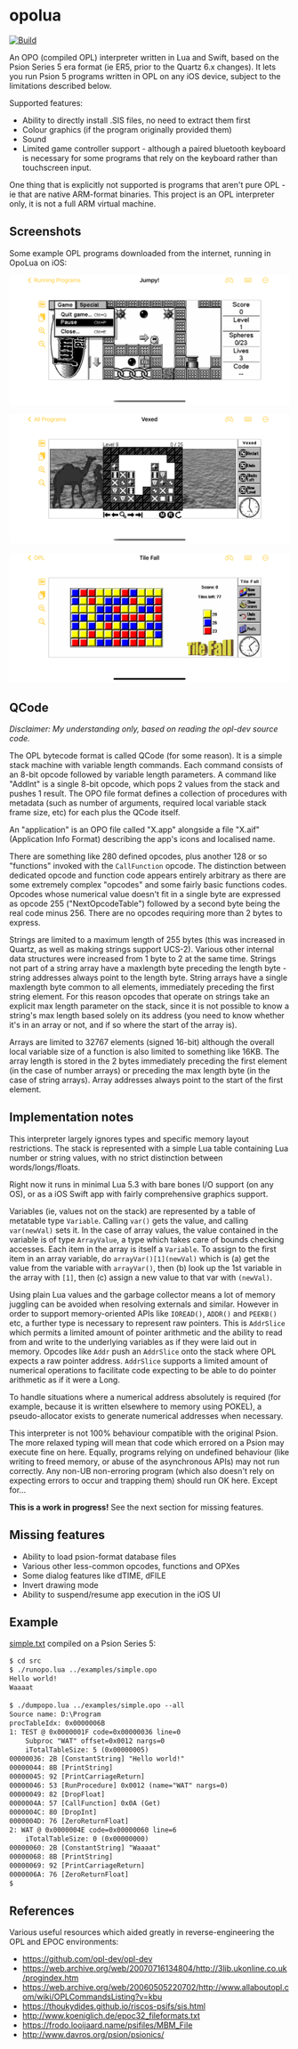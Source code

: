# opolua

[![Build](https://github.com/inseven/opolua/actions/workflows/build.yaml/badge.svg)](https://github.com/inseven/opolua/actions/workflows/build.yaml)

An OPO (compiled OPL) interpreter written in Lua and Swift, based on the Psion Series 5 era format (ie ER5, prior to the Quartz 6.x changes). It lets you run Psion 5 programs written in OPL on any iOS device, subject to the limitations described below.

Supported features:

* Ability to directly install .SIS files, no need to extract them first
* Colour graphics (if the program originally provided them)
* Sound
* Limited game controller support - although a paired bluetooth keyboard is necessary for some programs that rely on the keyboard rather than touchscreen input.

One thing that is explicitly not supported is programs that aren't pure OPL - ie that are native ARM-format binaries. This project is an OPL interpreter only, it is not a full ARM virtual machine.

## Screenshots

Some example OPL programs downloaded from the internet, running in OpoLua on iOS:

![Jumpy! Plus](screenshots/jumpy-plus.png)

![Vexed](screenshots/vexed.png)

![Tile Fall](screenshots/tile-fall.png)

## QCode

_Disclaimer: My understanding only, based on reading the opl-dev source code._

The OPL bytecode format is called QCode (for some reason). It is a simple stack machine with variable length commands. Each command consists of an 8-bit opcode followed by variable length parameters. A command like "AddInt" is a single 8-bit opcode, which pops 2 values from the stack and pushes 1 result. The OPO file format defines a collection of procedures with metadata (such as number of arguments, required local variable stack frame size, etc) for each plus the QCode itself.

An "application" is an OPO file called "X.app" alongside a file "X.aif" (Application Info Format) describing the app's icons and localised name.

There are something like 280 defined opcodes, plus another 128 or so "functions" invoked with the `CallFunction` opcode. The distinction between dedicated opcode and function code appears entirely arbitrary as there are some extremely complex "opcodes" and some fairly basic functions codes. Opcodes whose numerical value doesn't fit in a single byte are expressed as opcode 255 ("NextOpcodeTable") followed by a second byte being the real code minus 256. There are no opcodes requiring more than 2 bytes to express.

Strings are limited to a maximum length of 255 bytes (this was increased in Quartz, as well as making strings support UCS-2). Various other internal data structures were increased from 1 byte to 2 at the same time. Strings not part of a string array have a maxlength byte preceding the length byte - string addresses always point to the length byte. String arrays have a single maxlength byte common to all elements, immediately preceding the first string element. For this reason opcodes that operate on strings take an explicit max length parameter on the stack, since it is not possible to know a string's max length based solely on its address (you need to know whether it's in an array or not, and if so where the start of the array is).

Arrays are limited to 32767 elements (signed 16-bit) although the overall local variable size of a function is also limited to something like 16KB. The array length is stored in the 2 bytes immediately preceding the first element (in the case of number arrays) or preceding the max length byte (in the case of string arrays). Array addresses always point to the start of the first element.

## Implementation notes

This interpreter largely ignores types and specific memory layout restrictions. The stack is represented with a simple Lua table containing Lua number or string values, with no strict distinction between words/longs/floats.

Right now it runs in minimal Lua 5.3 with bare bones I/O support (on any OS), or as a iOS Swift app with fairly comprehensive graphics support.

Variables (ie, values not on the stack) are represented by a table of metatable type `Variable`. Calling `var()` gets the value, and calling `var(newVal)` sets it. In the case of array values, the value contained in the variable is of type `ArrayValue`, a type which takes care of bounds checking accesses. Each item in the array is itself a `Variable`. To assign to the first item in an array variable, do `arrayVar()[1](newVal)` which is (a) get the value from the variable with `arrayVar()`, then (b) look up the 1st variable in the array with `[1]`, then (c) assign a new value to that var with `(newVal)`.

Using plain Lua values and the garbage collector means a lot of memory juggling can be avoided when resolving externals and similar. However in order to support memory-oriented APIs like `IOREAD()`, `ADDR()` and `PEEKB()` etc, a further type is necessary to represent raw pointers. This is `AddrSlice` which permits a limited amount of pointer arithmetic and the ability to read from and write to the underlying variables as if they were laid out in memory. Opcodes like `Addr` push an `AddrSlice` onto the stack where OPL expects a raw pointer address. `AddrSlice` supports a limited amount of numerical operations to facilitate code expecting to be able to do pointer arithmetic as if it were a Long.

To handle situations where a numerical address absolutely is required (for example, because it is written elsewhere to memory using POKEL), a pseudo-allocator exists to generate numerical addresses when necessary.

This interpreter is not 100% behaviour compatible with the original Psion. The more relaxed typing will mean that code which errored on a Psion may execute fine on here. Equally, programs relying on undefined behaviour (like writing to freed memory, or abuse of the asynchronous APIs) may not run correctly. Any non-UB non-erroring program (which also doesn't rely on expecting errors to occur and trapping them) should run OK here. Except for...

**This is a work in progress!** See the next section for missing features.

## Missing features

* Ability to load psion-format database files
* Various other less-common opcodes, functions and OPXes
* Some dialog features like dTIME, dFILE
* Invert drawing mode
* Ability to suspend/resume app execution in the iOS UI

## Example

[simple.txt](examples/simple.txt) compiled on a Psion Series 5:

```
$ cd src
$ ./runopo.lua ../examples/simple.opo 
Hello world!
Waaaat

$ ./dumpopo.lua ../examples/simple.opo --all
Source name: D:\Program
procTableIdx: 0x0000006B
1: TEST @ 0x0000001F code=0x00000036 line=0
    Subproc "WAT" offset=0x0012 nargs=0
    iTotalTableSize: 5 (0x00000005)
00000036: 2B [ConstantString] "Hello world!"
00000044: 8B [PrintString] 
00000045: 92 [PrintCarriageReturn] 
00000046: 53 [RunProcedure] 0x0012 (name="WAT" nargs=0)
00000049: 82 [DropFloat] 
0000004A: 57 [CallFunction] 0x0A (Get)
0000004C: 80 [DropInt] 
0000004D: 76 [ZeroReturnFloat] 
2: WAT @ 0x0000004E code=0x00000060 line=6
    iTotalTableSize: 0 (0x00000000)
00000060: 2B [ConstantString] "Waaaat"
00000068: 8B [PrintString] 
00000069: 92 [PrintCarriageReturn] 
0000006A: 76 [ZeroReturnFloat] 
$
```

## References

Various useful resources which aided greatly in reverse-engineering the OPL and EPOC environments:

* https://github.com/opl-dev/opl-dev
* https://web.archive.org/web/20070716134804/http://3lib.ukonline.co.uk/progindex.htm
* https://web.archive.org/web/20060505220702/http://www.allaboutopl.com/wiki/OPLCommandsListing?v=kbu
* https://thoukydides.github.io/riscos-psifs/sis.html
* http://www.koeniglich.de/epoc32_fileformats.txt
* https://frodo.looijaard.name/psifiles/MBM_File
* http://www.davros.org/psion/psionics/
